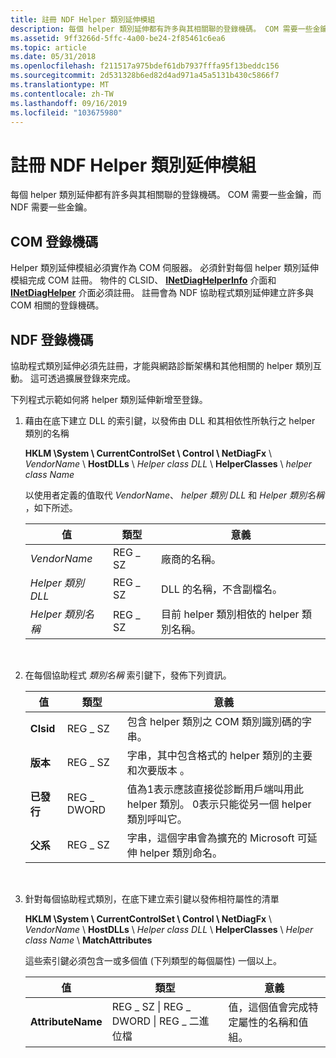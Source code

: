 ```yaml
---
title: 註冊 NDF Helper 類別延伸模組
description: 每個 helper 類別延伸都有許多與其相關聯的登錄機碼。 COM 需要一些金鑰，而 NDF 需要一些金鑰。
ms.assetid: 9ff3266d-5ffc-4a00-be24-2f85461c6ea6
ms.topic: article
ms.date: 05/31/2018
ms.openlocfilehash: f211517a975bdef61db7937fffa95f13beddc156
ms.sourcegitcommit: 2d531328b6ed82d4ad971a45a5131b430c5866f7
ms.translationtype: MT
ms.contentlocale: zh-TW
ms.lasthandoff: 09/16/2019
ms.locfileid: "103675980"
---
```

# <a name="registering-ndf-helper-class-extensions"></a>註冊 NDF Helper 類別延伸模組

每個 helper 類別延伸都有許多與其相關聯的登錄機碼。 COM 需要一些金鑰，而 NDF 需要一些金鑰。

## <a name="com-registry-keys"></a>COM 登錄機碼

Helper 類別延伸模組必須實作為 COM 伺服器。 必須針對每個 helper 類別延伸模組完成 COM 註冊。 物件的 CLSID、 [**INetDiagHelperInfo**](/windows/desktop/api/ndhelper/nn-ndhelper-inetdiaghelperinfo) 介面和 [**INetDiagHelper**](/windows/desktop/api/ndhelper/nn-ndhelper-inetdiaghelper) 介面必須註冊。 註冊會為 NDF 協助程式類別延伸建立許多與 COM 相關的登錄機碼。

## <a name="ndf-registry-keys"></a>NDF 登錄機碼

協助程式類別延伸必須先註冊，才能與網路診斷架構和其他相關的 helper 類別互動。 這可透過擴展登錄來完成。

下列程式示範如何將 helper 類別延伸新增至登錄。

1.  藉由在底下建立 DLL 的索引鍵，以發佈由 DLL 和其相依性所執行之 helper 類別的名稱

    **HKLM \\System \\ CurrentControlSet \\ Control \\ NetDiagFx** \\ *VendorName* \\ **HostDLLs** \\ *Helper class DLL* \\ **HelperClasses** \\ *helper class Name*

    以使用者定義的值取代 *VendorName*、 *helper 類別 DLL* 和 *Helper 類別名稱* ，如下所述。

    | 值               | 類型    | 意義                                                                      |
    |---------------------|---------|------------------------------------------------------------------------------|
    | *VendorName*        | REG \_ SZ | 廠商的名稱。                                                      |
    | *Helper 類別 DLL*  | REG \_ SZ | DLL 的名稱，不含副檔名。                                          |
    | *Helper 類別名稱* | REG \_ SZ | 目前 helper 類別相依的 helper 類別名稱。 |

    

     

2.  在每個協助程式 *類別名稱* 索引鍵下，發佈下列資訊。

    

    | 值         | 類型       | 意義                                                                                                                                                                 |
    |---------------|------------|-------------------------------------------------------------------------------------------------------------------------------------------------------------------------|
    | **Clsid**     | REG \_ SZ    | 包含 helper 類別之 COM 類別識別碼的字串。                                                                                                            |
    | **版本**   | REG \_ SZ    | 字串，其中包含格式的 helper 類別的主要和次要版本 <major> <minor> 。                                                        |
    | **已發行** | REG \_ DWORD | 值為1表示應該直接從診斷用戶端叫用此 helper 類別。 0表示只能從另一個 helper 類別呼叫它。 |
    | **父系**    | REG \_ SZ    | 字串，這個字串會為擴充的 Microsoft 可延伸 helper 類別命名。                                                                                       |

    

     

3.  針對每個協助程式類別，在底下建立索引鍵以發佈相符屬性的清單

    **HKLM \\System \\ CurrentControlSet \\ Control \\ NetDiagFx** \\ *VendorName* \\ **HostDLLs** \\ *Helper class DLL* \\ **HelperClasses** \\ *Helper class Name* \\ **MatchAttributes**

    這些索引鍵必須包含一或多個值 (下列類型的每個屬性) 一個以上。

    | 值             | 類型                             | 意義                                                                    |
    |-------------------|----------------------------------|----------------------------------------------------------------------------|
    | **AttributeName** | REG \_ SZ \| REG \_ DWORD \| REG \_ 二進位檔 | 值，這個值會完成特定屬性的名稱和值組。 |

    

     

 

 




